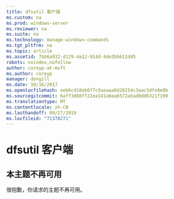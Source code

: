 ```yaml
---
title: dfsutil 客户端
ms.custom: na
ms.prod: windows-server
ms.reviewer: na
ms.suite: na
ms.technology: manage-windows-commands
ms.tgt_pltfrm: na
ms.topic: article
ms.assetid: 7bb6a932-d129-4a12-914d-4de3bb612d45
robots: noindex,nofollow
author: coreyp-at-msft
ms.author: coreyp
manager: dongill
ms.date: 10/16/2017
ms.openlocfilehash: eeb6cd18eb0f7c5aeaaa8d20254c3aac5dfe0e8b
ms.sourcegitcommit: 6aff3d88ff22ea141a6ea6572a5ad8dd6321f199
ms.translationtype: MT
ms.contentlocale: zh-CN
ms.lasthandoff: 09/27/2019
ms.locfileid: "71378271"
---
```

# <a name="dfsutil-client"></a>dfsutil 客户端


## <a name="this-topic-is-no-longer-available"></a>本主题不再可用

很抱歉，你请求的主题不再可用。
